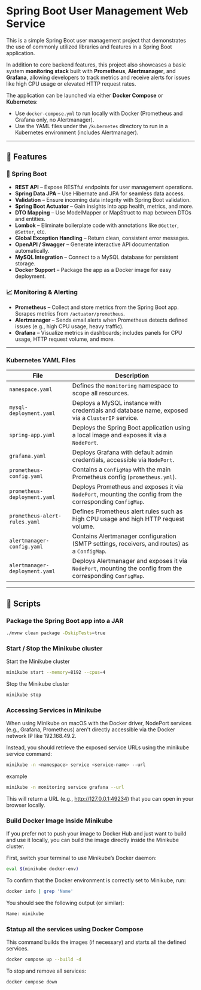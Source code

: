 # Spring Boot User Management Web Service

This is a simple Spring Boot user management project that demonstrates the use of commonly utilized libraries and features in a Spring Boot application.

In addition to core backend features, this project also showcases a basic system **monitoring stack** built with **Prometheus**, **Alertmanager**, and **Grafana**, allowing developers to track metrics and receive alerts for issues like high CPU usage or elevated HTTP request rates.

The application can be launched via either **Docker Compose** or **Kubernetes**:

- Use `docker-compose.yml` to run locally with Docker (Prometheus and Grafana only, no Alertmanager).
- Use the YAML files under the `/kubernetes` directory to run in a Kubernetes environment (includes Alertmanager).

---

## 🚀 Features

### 🧩 Spring Boot

- **REST API** – Expose RESTful endpoints for user management operations.
- **Spring Data JPA** – Use Hibernate and JPA for seamless data access.
- **Validation** – Ensure incoming data integrity with Spring Boot validation.
- **Spring Boot Actuator** – Gain insights into app health, metrics, and more.
- **DTO Mapping** – Use ModelMapper or MapStruct to map between DTOs and entities.
- **Lombok** – Eliminate boilerplate code with annotations like `@Getter`, `@Setter`, etc.
- **Global Exception Handling** – Return clean, consistent error messages.
- **OpenAPI / Swagger** – Generate interactive API documentation automatically.
- **MySQL Integration** – Connect to a MySQL database for persistent storage.
- **Docker Support** – Package the app as a Docker image for easy deployment.

### 📈 Monitoring & Alerting

- **Prometheus** – Collect and store metrics from the Spring Boot app. Scrapes metrics from `/actuator/prometheus`.
- **Alertmanager** – Sends email alerts when Prometheus detects defined issues (e.g., high CPU usage, heavy traffic).
- **Grafana** – Visualize metrics in dashboards; includes panels for CPU usage, HTTP request volume, and more.

---

### Kubernetes YAML Files

| File                           | Description                                                                                                 |
| ------------------------------ | ----------------------------------------------------------------------------------------------------------- |
| `namespace.yaml`               | Defines the `monitoring` namespace to scope all resources.                                                  |
| `mysql-deployment.yaml`        | Deploys a MySQL instance with credentials and database name, exposed via a `ClusterIP` service.             |
| `spring-app.yaml`              | Deploys the Spring Boot application using a local image and exposes it via a `NodePort`.                    |
| `grafana.yaml`                 | Deploys Grafana with default admin credentials, accessible via `NodePort`.                                  |
| `prometheus-config.yaml`       | Contains a `ConfigMap` with the main Prometheus config (`prometheus.yml`).                                  |
| `prometheus-deployment.yaml`   | Deploys Prometheus and exposes it via `NodePort`, mounting the config from the corresponding `ConfigMap`.   |
| `prometheus-alert-rules.yaml`  | Defines Prometheus alert rules such as high CPU usage and high HTTP request volume.                         |
| `alertmanager-config.yaml`     | Contains Alertmanager configuration (SMTP settings, receivers, and routes) as a `ConfigMap`.                |
| `alertmanager-deployment.yaml` | Deploys Alertmanager and exposes it via `NodePort`, mounting the config from the corresponding `ConfigMap`. |

---

## 🔧 Scripts

### Package the Spring Boot app into a JAR

```bash
./mvnw clean package -DskipTests=true
```

### Start / Stop the Minikube cluster

Start the Minikube cluster

```bash
minikube start --memory=8192 --cpus=4
```

Stop the Minikube cluster

```bash
minikube stop
```

### Accessing Services in Minikube

When using Minikube on macOS with the Docker driver, NodePort services (e.g., Grafana, Prometheus) aren't directly accessible via the Docker network IP like 192.168.49.2.

Instead, you should retrieve the exposed service URLs using the minikube service command:

```bash
minikube -n <namespace> service <service-name> --url
```

example

```bash
minikube -n monitoring service grafana --url
```

This will return a URL (e.g., http://127.0.0.1:49234) that you can open in your browser locally.

### Build Docker Image Inside Minikube

If you prefer not to push your image to Docker Hub and just want to build and use it locally, you can build the image directly inside the Minikube cluster.

First, switch your terminal to use Minikube’s Docker daemon:

```bash
eval $(minikube docker-env)
```

To confirm that the Docker environment is correctly set to Minikube, run:

```bash
docker info | grep 'Name'
```

You should see the following output (or similar):

```bash
Name: minikube
```

### Statup all the services using Docker Compose

This command builds the images (if necessary) and starts all the defined services.

```bash
docker compose up --build -d
```

To stop and remove all services:

```bash
docker compose down
```

